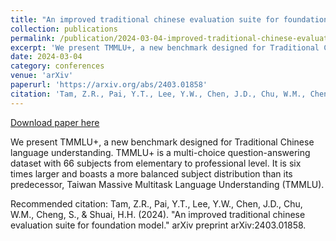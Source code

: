 ```yaml
---
title: "An improved traditional chinese evaluation suite for foundation model"
collection: publications
permalink: /publication/2024-03-04-improved-traditional-chinese-evaluation
excerpt: 'We present TMMLU+, a new benchmark designed for Traditional Chinese language understanding. TMMLU+ is a multi-choice question-answering dataset with 66 subjects from elementary to professional level. It is six times larger and boasts a more balanced subject distribution than its predecessor, Taiwan Massive Multitask Language Understanding (TMMLU).'
date: 2024-03-04
category: conferences
venue: 'arXiv'
paperurl: 'https://arxiv.org/abs/2403.01858'
citation: 'Tam, Z.R., Pai, Y.T., Lee, Y.W., Chen, J.D., Chu, W.M., Cheng, S., &amp; Shuai, H.H. (2024). &quot;An improved traditional chinese evaluation suite for foundation model.&quot; arXiv preprint arXiv:2403.01858.'
---
```


<a href='https://arxiv.org/abs/2403.01858'>Download paper here</a>

We present TMMLU+, a new benchmark designed for Traditional Chinese language understanding. TMMLU+ is a multi-choice question-answering dataset with 66 subjects from elementary to professional level. It is six times larger and boasts a more balanced subject distribution than its predecessor, Taiwan Massive Multitask Language Understanding (TMMLU).

Recommended citation: Tam, Z.R., Pai, Y.T., Lee, Y.W., Chen, J.D., Chu, W.M., Cheng, S., & Shuai, H.H. (2024). "An improved traditional chinese evaluation suite for foundation model." arXiv preprint arXiv:2403.01858.